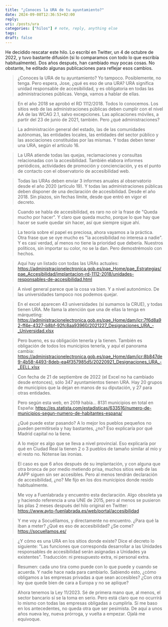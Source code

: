 ```yaml
---
title: "¿Conoces la URA de tu ayuntamiento?"
date: 2024-09-08T12:36:53+02:00
reply:
uri: /posts/ura
categories: ["hilos"] # note, reply, anything else
tags:
draft: false
---
```


He decidido rescatar este hilo. Lo escribí en Twitter, un 4 de octubre de 2022, y tuvo bastante difusión (si lo comparamos con todo lo que escribía habitualmente). Dos años después, han cambiado muy pocas cosas. No obstante, he editado algunas publicaciones para reflejar esos cambios.

> ¿Conoces la URA de tu ayuntamiento? Yo tampoco. Posiblemente, no tenga. Pero espera, Jose, ¿qué es eso de una URA? URA significa unidad responsable de accesibilidad, y es obligatoria en todas las administraciones públicas. Venga, vamos a hablar de ellas.

> En el año 2018 se aprobó el RD 1112/2018. Todos lo conocemos. Los sitios web de las administraciones públicas deben cumplir con el nivel AA de las WCAG 2.1, salvo excepciones. Las aplicaciones móviles, a partir del 23 de junio de 2021, también. Pero ¿qué administraciones?

> La administración general del estado, las de las comunidades autónomas, las entidades locales, las entidades del sector público y las asociaciones constituidas por las mismas. Y todas deben tener una URA, según el artículo 16.

> La URA atiende todas las quejas, reclamaciones y consultas relacionadas con la accesibilidad. También elabora informes periódicos, actividades de promoción y concienciación, y es el punto de contacto con el observatorio de accesibilidad web.

> Todas las URAs deben enviar 3 informes anuales al observatorio desde el año 2020 (artículo 19). Y todas las administraciones públicas deben disponer de una declaración de accesibilidad. Desde el año 2018. Sin plazos, sin fechas límite, desde que entró en vigor el decreto.

> Cuando se habla de accesibilidad, es raro no oír la frase de "Queda mucho por hacer". Y claro que queda mucho, porque lo que hay que hacer se suele quedar sin hacer, así que siempre sigue ahí.

> La teoría sobre el papel es preciosa, ahora vayamos a la práctica. Otra frase que se oye mucho es "la accesibilidad no interesa a nadie". Y es casi verdad, al menos no tiene la prioridad que debería. Nuestros políticos, sin importar su color, no se la dan. Pero demostrémoslo con hechos.

> Aquí hay un listado con todas las URAs actuales: <https://administracionelectronica.gob.es/pae_Home/pae_Estrategias/pae_Accesibilidad/implantacion-rd-1112-2018/unidades-responsables-de-accesibilidad.html>

> A nivel general parece que la cosa va bien. Y a nivel autonómico. De las universidades tampoco nos podemos quejar.

> En el excel aparecen 43 universidades (si sumamos la CRUE), y todas tienen URA. Me llama la atención que una de ellas la tenga en márqueting: <https://administracionelectronica.gob.es/pae_Home/dam/jcr:7f6d8a92-ff4e-4327-b8bf-92fc8aa93960/2021227_Designaciones_URA_-_Universidad.xlsx>

> Pero bueno, es su obligación tenerla y la tienen. También es obligación de todos los municipios tenerla, y aquí el panorama cambia: <https://administracionelectronica.gob.es/pae_Home/dam/jcr:8b847de9-4b58-4493-8deb-ea4f357985d5/20220921_Designaciones_URA_-_EELL.xlsx>

> Con fecha de 21 de septiembre de 2022 (el Excel no ha cambiado desde entonces), sólo 347 ayuntamientos tienen URA. Hay 20 grupos de municipios que la dejan en manos de su diputación, y 27 para otras entidades.

> Pero según esta web, en 2019 había... 8131 municipios en total en España: <https://es.statista.com/estadisticas/633516/numero-de-municipios-segun-numero-de-habitantes-espana/>

> ¿Qué puede estar pasando? A lo mejor los pueblos pequeños no pueden permitírsela y hay bastantes, ¿no? Eso explicaría por qué Madrid capital no la tiene.

> A lo mejor es algo que se lleva a nivel provincial. Eso explicaría por qué en Ciudad Real la tienen 2 o 3 pueblos de tamaño similar al mío y el resto no. Nótense las ironías.

> El caso es que 6 años después de su implantación, y con alguna que otra bronca de por medio metiendo prisa, muchos sitios web de las AAPP siguen sin ser accesibles. Pero al menos tendrán declaración de accesibilidad, ¿no? Me fijo en los dos municipios donde resido habitualmente.

> Me voy a Fuenlabrada y encuentro esta declaración. Algo obsoleta ya y haciendo referencia a una UNE de 2015, pero al menos se pusieron las pilas 2 meses después del hilo original en Twitter: <https://www.ayto-fuenlabrada.es/web/portal/accesibilidad>

> Y me voy a Socuéllamos, y directamente no encuentro. ¿Para qué la iban a meter? ¿Qué es eso de accesibilidad? ¿Se come? <https://socuellamos.es/>

> ¿Y cómo es una URA en los sitios donde existe? Dice el decreto lo siguiente: "Las funciones que corresponda desarrollar a las Unidades responsables de accesibilidad serán asignadas a Unidades ya existentes". Traducción: ni presupuesto extra, ni personal extra.

> Resumen: cada uno tira como puede con lo que puede y cuando se acuerda. Y nadie hace nada para cambiarlo. Sabiendo esto, ¿cómo obligamos a las empresas privadas a que sean accesibles? ¿Con otra ley que quede bien de cara a Europa y no se aplique?

> Ahora tenemos la Ley 11/2023. Sé de primera mano que, al menos, el sector bancario sí se la toma en serio. Pero está claro que no ocurrirá lo mismo con todas las empresas obligadas a cumplirla. Si me baso en los antecedentes, no queda otra que ser pesimista. De aquí a unos años nueva ley, nueva prórroga, y vuelta a empezar. Ojalá me equivoque.
